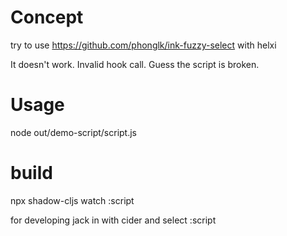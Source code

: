 # Concept

try to use
https://github.com/phonglk/ink-fuzzy-select
with helxi

It doesn't work.
Invalid hook call.
Guess the script is broken.

# Usage
node out/demo-script/script.js

# build

npx shadow-cljs watch :script

for developing jack in with cider
and select :script
